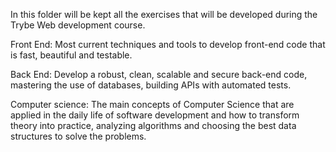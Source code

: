 In this folder will be kept all the exercises that will be developed during the Trybe Web development course.

Front End:
Most current techniques and tools to develop front-end code that is fast, beautiful and testable.

Back End:
Develop a robust, clean, scalable and secure back-end code, mastering the use of databases, building APIs with automated tests.

Computer science:
The main concepts of Computer Science that are applied in the daily life of software development and how to transform theory into practice, analyzing algorithms and choosing the best data structures to solve the problems.
